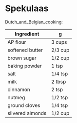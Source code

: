 # Spekulaas

Dutch_and_Belgian_cooking:

Ingredient | g
--- | ---
AP flour | 3 cups
softened butter | 2/3 cup
brown sugar | 1/2 cup
baking powder | 1 tsp
salt | 1/4 tsp
milk | 2 tbsp
cinnamon | 2 tsp
nutmeg | 1/2 tsp
ground cloves | 1/4 tsp
slivered almonds | 1/2 cup

